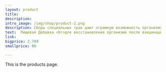 ```yaml
---
layout: product
title: 
description: 
intro_image: /img/shop/product-2.png
description: Сборы специальных трав дают огромную возможность организму восстановиться после вакцинаций. Если Вы испытываете симптомы общей ослабленности организма, то Вам необходимы природные источники полезных элементов. Наша обновленная формула поможет Вам восстановиться и снова ощутить краски жизни. 
text:  Пищевая Добавка <br>для восстановления организма после вакцинации
link:
bigprice: 2.799
smallprice: 00

---
```


This is the products page.
